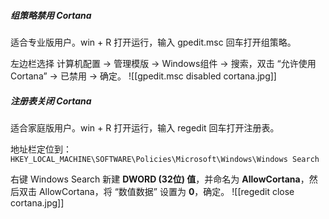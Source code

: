##### 组策略禁用 Cortana
适合专业版用户。win + R 打开运行，输入 gpedit.msc 回车打开组策略。

左边栏选择 计算机配置 -> 管理模版 -> Windows组件 -> 搜索，双击 “允许使用 Cortana” -> 已禁用 -> 确定。
![[gpedit.msc disabled cortana.jpg]]


##### 注册表关闭 Cortana
适合家庭版用户。win + R 打开运行，输入 regedit 回车打开注册表。

地址栏定位到：`HKEY_LOCAL_MACHINE\SOFTWARE\Policies\Microsoft\Windows\Windows Search`

右键 Windows Search 新建 **DWORD (32位) 值**，并命名为 **AllowCortana**，然后双击 AllowCortana，将 “数值数据” 设置为 **0**，确定。
![[regedit close cortana.jpg]]